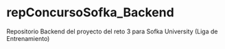 # repConcursoSofka_Backend
Repositorio Backend del proyecto del reto 3 para Sofka University (Liga de Entrenamiento)
